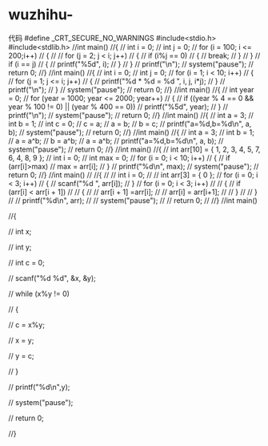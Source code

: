 # wuzhihu-
代码
#define _CRT_SECURE_NO_WARNINGS
#include<stdio.h>
#include<stdlib.h>
//int main()
//{
//	int i = 0;
//	int j = 0;
//	for (i = 100; i <= 200;i++)
//	{
//
//		for (j = 2; j < i; j++)
//		{
//			if (i%j == 0)
//			{
//				break;
//			}
//		}
//		if (i == j)
//		{
//			printf("%5d", i);
//		}
//	}
//	printf("\n");
//	system("pause");
//	return 0;
//}
//int main()
//{
//	int i = 0;
//	int j = 0;
//	for (i = 1; i < 10; i++)
//	{
//		for (j = 1; j <= i; j++)
//		{
//			printf("%d * %d = %d   ", i, j, i*j);
//		}
//		printf("\n");
//	}
//	system("pause");
//	return 0;
//}
//int main()
//{
//	int year = 0;
//	for (year = 1000; year <= 2000; year++)
//	{
//		if ((year % 4 == 0 && year % 100 != 0) || (year % 400 == 0))
//			printf("%5d", year);
//	}
//	printf("\n");
//	system("pause");
//	return 0;
//}
//int main()
//{
//	int a = 3;
//	int b = 1;
//	int c = 0;
//	c = a;
//	a = b;
//	b = c;
//	printf("a=%d,b=%d\n", a, b);
//	system("pause");
//	return 0;
//}
//int main()
//{
//	int a = 3;
//	int b = 1;
//	a = a^b;
//	b = a^b;
//	a = a^b;
//	printf("a=%d,b=%d\n", a, b);
//	system("pause");
//	return 0;
//}
//int main()
//{
//	int arr[10] = { 1, 2, 3, 4, 5, 7, 6, 4, 8, 9 };
//	int i = 0;
//	int max = 0;
//	for (i = 0; i < 10; i++)
//	{
//		if (arr[i]>max)
//			max = arr[i];
//	}
//	printf("%d\n", max);
//	system("pause");
//	return 0;
//}
//int main()
//
//{
//
//	int i = 0;
//
//	int arr[3] = { 0 };
//	for (i = 0; i < 3; i++)
//	{
//		scanf("%d ", arr[i]);
//	}
//	for (i = 0; i < 3; i++)
//
//	{
//		if (arr[i] < arr[i + 1])
//
//		{
//
//			arr[i + 1] =arr[i];
//
//			arr[i] = arr[i+1];
//
//		}
//
//	}
//
//	printf("%d\n", arr);
//
//	system("pause");
//
//	return 0;
//
//}
//int main()

//{

//	int x;

//	int y;

//	int c = 0;

//	scanf("%d %d", &x, &y);

//	while (x%y != 0)

//	{

//		c = x%y;

//		x = y;

//		y = c;

//	}

//	printf("%d\n",y);

//	system("pause");

//	return 0;

//}
